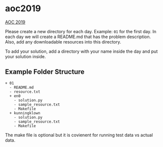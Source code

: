 # aoc2019

[AOC 2019](https://adventofcode.com/2019/about)

Please create a new directory for each day. Example: `01` for the first day. In each day we will
create a README.md that has the problem description. Also, add any downloadable resources into this
directory.

To add your solution, add a directory with your name inside the day and put your solution inside.

## Example Folder Structure

```text
+ 01
  - README.md
  - resource.txt
  + en0
    - solution.py
    - sample_resource.txt
    - Makefile
  + kunningklown
    - solution.py
    - sample_resource.txt
    - Makefile
```

The make file is optional but it is covienent for running test data vs actual data.

